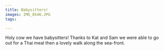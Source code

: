 ```yaml
---
title: Babysitters!
images: IMG_8546.JPG
tags:

---
```

Holy cow we have babysitters! Thanks to Kat and Sam we were able to go out for a Thai meal then a lovely walk along the sea-front. 